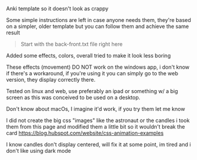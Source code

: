 Anki template so it doesn't look as crappy

Some simple instructions are left in case anyone needs them, they're based on a simpler, older template but you can follow them and achieve the same result
>Start with the back-front.txt file right here


Added some effects, colors, overall tried to make it look less boring

These effects (movement) DO NOT work on the windows app, i don't know if there's a workaround,
  if you're using it you can simply go to the web version, they display correctly there.

  
Tested on linux and web, use preferably an ipad or something w/ a big screen
      as this was conceived to be used on a desktop.

Don't know about macOs, I imagine it'd work, if you try them let me know

I did not create the big css "images" like the astronaut or the candles
  i took them from this page and modified them a little bit so it wouldn't break the card
https://blog.hubspot.com/website/css-animation-examples


I know candles don't display centered, will fix it at some point, im tired and i don't like using dark mode
